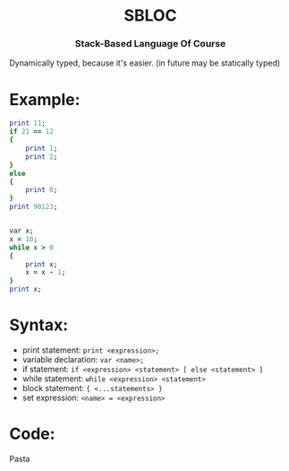 <h1 align="center">SBLOC</h1>
<h3 align="center">Stack-Based Language Of Course</h3>
Dynamically typed, because it's easier. (in future may be statically typed)

# Example:
```ruby
print 11;
if 21 == 12
{
    print 1;
    print 2;
}
else
{
    print 0;
}
print 90123;


var x;
x = 10;
while x > 0
{
    print x;
    x = x - 1;
}
print x;
```

# Syntax:
* print statement: `print <expression>;`
* variable declaration: `var <name>;`
* if statement: `if <expression> <statement> [ else <statement> ]`
* while statement: `while <expression> <statement>`
* block statement: `{ <...statements> }`
* set expression: `<name> = <expression>`

# Code:
Pasta
